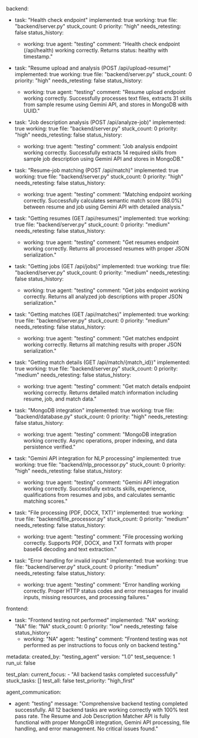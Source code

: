backend:
  - task: "Health check endpoint"
    implemented: true
    working: true
    file: "backend/server.py"
    stuck_count: 0
    priority: "high"
    needs_retesting: false
    status_history:
      - working: true
        agent: "testing"
        comment: "Health check endpoint (/api/health) working correctly. Returns status: healthy with timestamp."

  - task: "Resume upload and analysis (POST /api/upload-resume)"
    implemented: true
    working: true
    file: "backend/server.py"
    stuck_count: 0
    priority: "high"
    needs_retesting: false
    status_history:
      - working: true
        agent: "testing"
        comment: "Resume upload endpoint working correctly. Successfully processes text files, extracts 31 skills from sample resume using Gemini API, and stores in MongoDB with UUID."

  - task: "Job description analysis (POST /api/analyze-job)"
    implemented: true
    working: true
    file: "backend/server.py"
    stuck_count: 0
    priority: "high"
    needs_retesting: false
    status_history:
      - working: true
        agent: "testing"
        comment: "Job analysis endpoint working correctly. Successfully extracts 14 required skills from sample job description using Gemini API and stores in MongoDB."

  - task: "Resume-job matching (POST /api/match)"
    implemented: true
    working: true
    file: "backend/server.py"
    stuck_count: 0
    priority: "high"
    needs_retesting: false
    status_history:
      - working: true
        agent: "testing"
        comment: "Matching endpoint working correctly. Successfully calculates semantic match score (88.0%) between resume and job using Gemini API with detailed analysis."

  - task: "Getting resumes (GET /api/resumes)"
    implemented: true
    working: true
    file: "backend/server.py"
    stuck_count: 0
    priority: "medium"
    needs_retesting: false
    status_history:
      - working: true
        agent: "testing"
        comment: "Get resumes endpoint working correctly. Returns all processed resumes with proper JSON serialization."

  - task: "Getting jobs (GET /api/jobs)"
    implemented: true
    working: true
    file: "backend/server.py"
    stuck_count: 0
    priority: "medium"
    needs_retesting: false
    status_history:
      - working: true
        agent: "testing"
        comment: "Get jobs endpoint working correctly. Returns all analyzed job descriptions with proper JSON serialization."

  - task: "Getting matches (GET /api/matches)"
    implemented: true
    working: true
    file: "backend/server.py"
    stuck_count: 0
    priority: "medium"
    needs_retesting: false
    status_history:
      - working: true
        agent: "testing"
        comment: "Get matches endpoint working correctly. Returns all matching results with proper JSON serialization."

  - task: "Getting match details (GET /api/match/{match_id})"
    implemented: true
    working: true
    file: "backend/server.py"
    stuck_count: 0
    priority: "medium"
    needs_retesting: false
    status_history:
      - working: true
        agent: "testing"
        comment: "Get match details endpoint working correctly. Returns detailed match information including resume, job, and match data."

  - task: "MongoDB integration"
    implemented: true
    working: true
    file: "backend/database.py"
    stuck_count: 0
    priority: "high"
    needs_retesting: false
    status_history:
      - working: true
        agent: "testing"
        comment: "MongoDB integration working correctly. Async operations, proper indexing, and data persistence verified."

  - task: "Gemini API integration for NLP processing"
    implemented: true
    working: true
    file: "backend/nlp_processor.py"
    stuck_count: 0
    priority: "high"
    needs_retesting: false
    status_history:
      - working: true
        agent: "testing"
        comment: "Gemini API integration working correctly. Successfully extracts skills, experience, qualifications from resumes and jobs, and calculates semantic matching scores."

  - task: "File processing (PDF, DOCX, TXT)"
    implemented: true
    working: true
    file: "backend/file_processor.py"
    stuck_count: 0
    priority: "medium"
    needs_retesting: false
    status_history:
      - working: true
        agent: "testing"
        comment: "File processing working correctly. Supports PDF, DOCX, and TXT formats with proper base64 decoding and text extraction."

  - task: "Error handling for invalid inputs"
    implemented: true
    working: true
    file: "backend/server.py"
    stuck_count: 0
    priority: "medium"
    needs_retesting: false
    status_history:
      - working: true
        agent: "testing"
        comment: "Error handling working correctly. Proper HTTP status codes and error messages for invalid inputs, missing resources, and processing failures."

frontend:
  - task: "Frontend testing not performed"
    implemented: "NA"
    working: "NA"
    file: "NA"
    stuck_count: 0
    priority: "low"
    needs_retesting: false
    status_history:
      - working: "NA"
        agent: "testing"
        comment: "Frontend testing was not performed as per instructions to focus only on backend testing."

metadata:
  created_by: "testing_agent"
  version: "1.0"
  test_sequence: 1
  run_ui: false

test_plan:
  current_focus:
    - "All backend tasks completed successfully"
  stuck_tasks: []
  test_all: false
  test_priority: "high_first"

agent_communication:
  - agent: "testing"
    message: "Comprehensive backend testing completed successfully. All 12 backend tasks are working correctly with 100% test pass rate. The Resume and Job Description Matcher API is fully functional with proper MongoDB integration, Gemini API processing, file handling, and error management. No critical issues found."